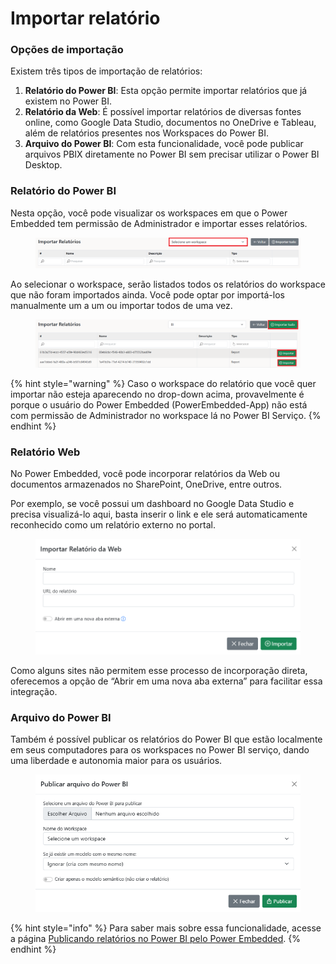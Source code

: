 # Importar relatório

### Opções de importação

Existem três tipos de importação de relatórios:

1. **Relatório do Power BI**: Esta opção permite importar relatórios que já existem no Power BI.
2. **Relatório da Web**: É possível importar relatórios de diversas fontes online, como Google Data Studio, documentos no OneDrive e Tableau, além de relatórios presentes nos Workspaces do Power BI.
3. **Arquivo do Power BI**: Com esta funcionalidade, você pode publicar arquivos PBIX diretamente no Power BI sem precisar utilizar o Power BI Desktop.



### **Relatório do Power BI**

Nesta opção, você pode visualizar os workspaces em que o Power Embedded tem permissão de Administrador e importar esses relatórios.

<figure><img src="../../.gitbook/assets/image (142).png" alt=""><figcaption></figcaption></figure>



Ao selecionar o workspace, serão listados todos os relatórios do workspace que não foram importados ainda. Você pode optar por importá-los manualmente um a um ou importar todos de uma vez.

<figure><img src="../../.gitbook/assets/image (143).png" alt=""><figcaption></figcaption></figure>

{% hint style="warning" %}
Caso o workspace do relatório que você quer importar não esteja aparecendo no drop-down acima, provavelmente é porque o usuário do Power Embedded (PowerEmbedded-App) não está com permissão de Administrador no workspace lá no Power BI Serviço.
{% endhint %}



### **Relatório Web**

No Power Embedded, você pode incorporar relatórios da Web ou documentos armazenados no SharePoint, OneDrive, entre outros.

Por exemplo, se você possui um dashboard no Google Data Studio e precisa visualizá-lo aqui, basta inserir o link e ele será automaticamente reconhecido como um relatório externo no portal.

<figure><img src="../../.gitbook/assets/image (144).png" alt=""><figcaption></figcaption></figure>

Como alguns sites não permitem esse processo de incorporação direta, oferecemos a opção de “Abrir em uma nova aba externa” para facilitar essa integração.



### **Arquivo do Power BI**

Também é possível publicar os relatórios do Power BI que estão localmente em seus computadores para os workspaces no Power BI serviço, dando uma liberdade e autonomia maior para os usuários.

<div align="left">

<figure><img src="../../.gitbook/assets/image (145).png" alt=""><figcaption></figcaption></figure>

</div>

{% hint style="info" %}
Para saber mais sobre essa funcionalidade, acesse a página [Publicando relatórios no Power BI pelo Power Embedded](publicar-relatorio-no-power-bi.md).
{% endhint %}
